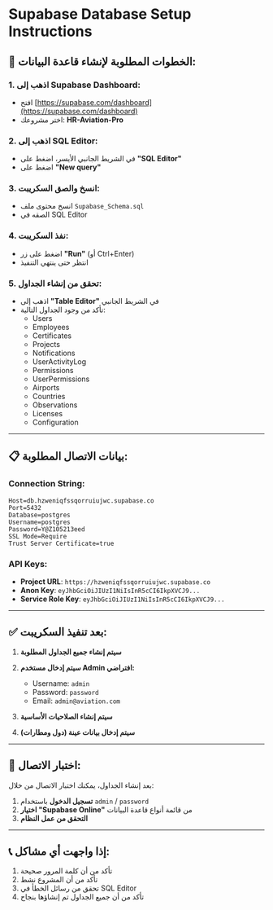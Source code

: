 # Supabase Database Setup Instructions

## 🚀 **الخطوات المطلوبة لإنشاء قاعدة البيانات:**

### **1. اذهب إلى Supabase Dashboard:**
- افتح [https://supabase.com/dashboard](https://supabase.com/dashboard)
- اختر مشروعك: **HR-Aviation-Pro**

### **2. اذهب إلى SQL Editor:**
- في الشريط الجانبي الأيسر، اضغط على **"SQL Editor"**
- اضغط على **"New query"**

### **3. انسخ والصق السكريبت:**
- انسخ محتوى ملف `Supabase_Schema.sql`
- الصقه في SQL Editor

### **4. نفذ السكريبت:**
- اضغط على زر **"Run"** (أو Ctrl+Enter)
- انتظر حتى ينتهي التنفيذ

### **5. تحقق من إنشاء الجداول:**
- اذهب إلى **"Table Editor"** في الشريط الجانبي
- تأكد من وجود الجداول التالية:
  - Users
  - Employees
  - Certificates
  - Projects
  - Notifications
  - UserActivityLog
  - Permissions
  - UserPermissions
  - Airports
  - Countries
  - Observations
  - Licenses
  - Configuration

---

## 📋 **بيانات الاتصال المطلوبة:**

### **Connection String:**
```
Host=db.hzweniqfssqorruiujwc.supabase.co
Port=5432
Database=postgres
Username=postgres
Password=Y@Z105213eed
SSL Mode=Require
Trust Server Certificate=true
```

### **API Keys:**
- **Project URL**: `https://hzweniqfssqorruiujwc.supabase.co`
- **Anon Key**: `eyJhbGciOiJIUzI1NiIsInR5cCI6IkpXVCJ9...`
- **Service Role Key**: `eyJhbGciOiJIUzI1NiIsInR5cCI6IkpXVCJ9...`

---

## ✅ **بعد تنفيذ السكريبت:**

1. **سيتم إنشاء جميع الجداول المطلوبة**
2. **سيتم إدخال مستخدم Admin افتراضي:**
   - Username: `admin`
   - Password: `password`
   - Email: `admin@aviation.com`

3. **سيتم إنشاء الصلاحيات الأساسية**
4. **سيتم إدخال بيانات عينة (دول ومطارات)**

---

## 🔧 **اختبار الاتصال:**

بعد إنشاء الجداول، يمكنك اختبار الاتصال من خلال:
1. **تسجيل الدخول** باستخدام `admin` / `password`
2. **اختيار "Supabase Online"** من قائمة أنواع قاعدة البيانات
3. **التحقق من عمل النظام**

---

## 📞 **إذا واجهت أي مشاكل:**

1. تأكد من أن كلمة المرور صحيحة
2. تأكد من أن المشروع نشط
3. تحقق من رسائل الخطأ في SQL Editor
4. تأكد من أن جميع الجداول تم إنشاؤها بنجاح 
